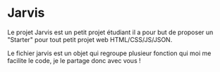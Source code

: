 # Jarvis

Le projet Jarvis est un petit projet étudiant il a pour but de proposer un "Starter" pour tout petit projet web HTML/CSS/JS/JSON.

Le fichier jarvis est un objet qui regroupe plusieur fonction qui moi me facilite le code, je le partage donc avec vous !
